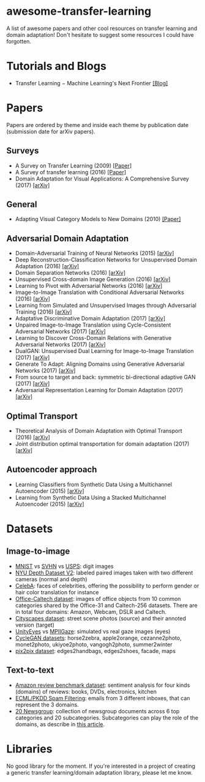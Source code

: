 # awesome-transfer-learning
A list of awesome papers and other cool resources on transfer learning and domain adaptation! Don't hesitate to suggest some resources I could have forgotten.

# Tutorials and Blogs

* Transfer Learning − Machine Learning's Next Frontier [\[Blog\]](http://ruder.io/transfer-learning/index.html)

# Papers

Papers are ordered by theme and inside each theme by publication date (submission date for arXiv papers).

## Surveys

* A Survey on Transfer Learning (2009) [\[Paper\]](https://www.cse.ust.hk/~qyang/Docs/2009/tkde_transfer_learning.pdf)
* A Survey of transfer learning (2016) [\[Paper\]](https://link.springer.com/article/10.1186/s40537-016-0043-6)
* Domain Adaptation for Visual Applications: A Comprehensive Survey (2017) [\[arXiv\]](https://arxiv.org/pdf/1702.05374.pdf)

## General

* Adapting Visual Category Models to New Domains (2010) [\[Paper\]](https://scalable.mpi-inf.mpg.de/files/2013/04/saenko_eccv_2010.pdf)

## Adversarial Domain Adaptation

* Domain-Adversarial Training of Neural Networks (2015) [\[arXiv\]](https://arxiv.org/pdf/1505.07818.pdf)
* Deep Reconstruction-Classification Networks for Unsupervised Domain Adaptation (2016) [\[arXiv\]](https://arxiv.org/pdf/1607.03516.pdf)
* Domain Separation Networks (2016) [\[arXiv\]](https://arxiv.org/pdf/1608.06019.pdf)
* Unsupervised Cross-domain Image Generation (2016) [\[arXiv\]](https://arxiv.org/pdf/1611.02200.pdf)
* Learning to Pivot with Adversarial Networks (2016) [\[arXiv\]](https://arxiv.org/pdf/1611.01046.pdf)
* Image-to-Image Translation with Conditional Adversarial Networks (2016) [\[arXiv\]](https://arxiv.org/pdf/1611.07004.pdf)
* Learning from Simulated and Unsupervised Images through Adversarial Training (2016) [\[arXiv\]](https://arxiv.org/pdf/1612.07828.pdf)
* Adaptative Discriminative Domain Adaptation (2017) [\[arXiv\]](https://arxiv.org/pdf/1702.05464.pdf)
* Unpaired Image-to-Image Translation using Cycle-Consistent Adversarial Networks (2017) [\[arXiv\]](https://arxiv.org/pdf/1703.10593)
* Learning to Discover Cross-Domain Relations with Generative Adversarial Networks (2017) [\[arXiv\]](https://arxiv.org/pdf/1703.05192.pdf)
* DualGAN: Unsupervised Dual Learning for Image-to-Image Translation (2017) [\[arXiv\]](https://arxiv.org/pdf/1704.02510.pdf)
* Generate To Adapt: Aligning Domains using Generative Adversarial Networks (2017) [\[arXiv\]](https://arxiv.org/pdf/1704.01705.pdf)
* From source to target and back: symmetric bi-directional adaptive GAN (2017) [\[arXiv\]](https://arxiv.org/pdf/1705.08824.pdf)
* Adversarial Representation Learning for Domain Adaptation (2017) [\[arXiv\]](https://arxiv.org/pdf/1707.01217.pdf)

## Optimal Transport

* Theoretical Analysis of Domain Adaptation with Optimal Transport (2016) [\[arXiv\]](https://arxiv.org/pdf/1610.04420.pdf)
* Joint distribution optimal transportation for domain adaptation (2017) [\[arXiv\]](https://arxiv.org/pdf/1705.08848.pdf)

## Autoencoder approach

* Learning Classifiers from Synthetic Data Using a Multichannel Autoencoder (2015) [\[arXiv\]](https://arxiv.org/pdf/1503.03163.pdf)
* Learning from Synthetic Data Using a Stacked Multichannel Autoencoder (2015) [\[arXiv\]](https://arxiv.org/pdf/1509.05463.pdf)


# Datasets

## Image-to-image

* [MNIST](http://yann.lecun.com/exdb/mnist/) vs [SVHN](http://ufldl.stanford.edu/housenumbers/) vs [USPS](http://www.csie.ntu.edu.tw/~cjlin/libsvmtools/datasets/multiclass.html#usps): digit images
* [NYU Depth Dataset V2](http://cs.nyu.edu/~silberman/datasets/nyu_depth_v2.html): labeled paired images taken with two different cameras (normal and depth)
* [CelebA](http://mmlab.ie.cuhk.edu.hk/projects/CelebA.html): faces of celebrities, offering the possibility to perform gender or hair color translation for instance
* [Office-Caltech dataset](https://people.eecs.berkeley.edu/~jhoffman//domainadapt/): images of office objects from 10 common categories shared by the Office-31 and Caltech-256 datasets. There are in total four domains: Amazon, Webcam, DSLR and Caltech.
* [Cityscapes dataset](https://www.cityscapes-dataset.com/): street scene photos (source) and their annoted version (target)
* [UnityEyes](http://www.cl.cam.ac.uk/research/rainbow/projects/unityeyes/) vs [MPIIGaze](https://www.mpi-inf.mpg.de/departments/computer-vision-and-multimodal-computing/research/gaze-based-human-computer-interaction/appearance-based-gaze-estimation-in-the-wild-mpiigaze/): simulated vs real gaze images (eyes)
* [CycleGAN datasets](https://people.eecs.berkeley.edu/~taesung_park/CycleGAN/datasets/): horse2zebra, apple2orange, cezanne2photo, monet2photo, ukiyoe2photo, vangogh2photo, summer2winter
* [pix2pix dataset](https://people.eecs.berkeley.edu/~tinghuiz/projects/pix2pix/datasets/): edges2handbags, edges2shoes, facade, maps


## Text-to-text

* [Amazon review benchmark dataset](https://www.cs.jhu.edu/~mdredze/datasets/sentiment/): sentiment analysis for four kinds (domains) of reviews: books, DVDs, electronics, kitchen
* [ECML/PKDD Spam Filtering](http://www.ecmlpkdd2006.org/challenge.html#download): emails from 3 different inboxes, that can represent the 3 domains.
* [20 Newsgroup](http://qwone.com/~jason/20Newsgroups/): collection of newsgroup documents across 6 top categories and 20 subcategories. Subcategories can play the role of the domains, as describe in [this article](https://arxiv.org/pdf/1707.01217.pdf).

# Libraries

No good library for the moment. If you're interested in a project of creating a generic transfer learning/domain adaptation library, please let me know.
